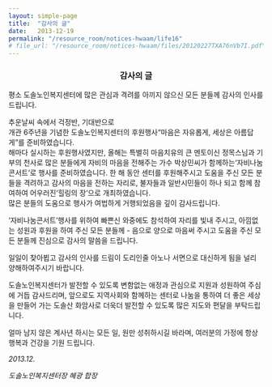```yaml
---
layout: simple-page
title:  "감사의 글"
date:   2013-12-19
permalink: "/resource_room/notices-hwaam/life16"
# file_url: "/resource_room/notices-hwaam/files/20120227TXA76nVb7I.pdf"
---
```


### **<center>감사의 글</center>**
 
평소 도솔노인복지센터에 많은 관심과 격려를 아끼지 않으신 모든 분들께 감사의 인사를 드립니다.
 
추운날씨 속에서 걱정반, 기대반으로 <br>
개관 6주년을 기념한 도솔노인복지센터의 후원행사“마음은 자유롭게, 세상은 아름답게”를 준비하였습니다.<br>
해마다 실시하는 후원행사였지만, 올해는 특별히 마음치유의 큰 멘토이신 정목스님과 기부의 천사로 많은 분들에게 자비의 마음을 전해주는 가수 박상민씨가 함께하는‘자비나눔콘서트’로 행사를 준비하였습니다.
한 해 동안 센터를 후원해주시고 도움을 주신 모든 분들을 격려하고 감사의 마음을 전하는 자리로, 불자들과 일반시민들이 하나 되고 함께 참여하여 어우러진‘힐링의 장’으로 개최하였습니다. <br>
많은 분들의 도움으로 행사가 여법하게 거행되었음을 깊이 감사드립니다.
 
‘자비나눔콘서트’행사를 위하여 빠쁜신 와중에도 참석하여 자리를 빛내 주시고, 아낌없는 성원과 후원을 하여 주신 모든 분들께 - 음으로 양으로 마음써 주시고 도움을 주신 모든 분들께 진심으로 감사의 말씀을 드립니다.
 
일일이 찾아뵙고 감사의 인사를 드림이 도리인줄 아노나 서면으로 대신하게 됨을 널리 양해하여주시기 바랍니다.
 
도솔노인복지센터가 발전할 수 있도록 변함없는 애정과 관심으로 지원과 성원하여 주심에 거듭 감사드리며, 앞으로도 지역사회와 함께하는 센터로 나눔을 통하여 더 좋은 세상을 만들어 가는 도솔산 화암사로 더욱더 발전할 수 있도록 많은 지도와 편달을 부탁드립니다.
 
얼마 남지 않은 계사년 하시는 모든 일, 원만 성취하시길 바라며, 여러분의 가정에 항상 행복과 건강을 기원 드립니다.
 
*2013.12.*
 
*도솔노인복지센터장 혜광 합장*
